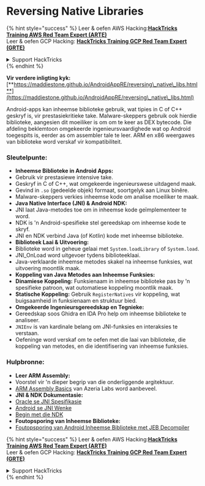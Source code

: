 # Reversing Native Libraries

{% hint style="success" %}
Leer & oefen AWS Hacking:<img src="/.gitbook/assets/arte.png" alt="" data-size="line">[**HackTricks Training AWS Red Team Expert (ARTE)**](https://training.hacktricks.xyz/courses/arte)<img src="/.gitbook/assets/arte.png" alt="" data-size="line">\
Leer & oefen GCP Hacking: <img src="/.gitbook/assets/grte.png" alt="" data-size="line">[**HackTricks Training GCP Red Team Expert (GRTE)**<img src="/.gitbook/assets/grte.png" alt="" data-size="line">](https://training.hacktricks.xyz/courses/grte)

<details>

<summary>Support HackTricks</summary>

* Kyk na die [**subskripsie planne**](https://github.com/sponsors/carlospolop)!
* **Sluit aan by die** 💬 [**Discord groep**](https://discord.gg/hRep4RUj7f) of die [**telegram groep**](https://t.me/peass) of **volg** ons op **Twitter** 🐦 [**@hacktricks\_live**](https://twitter.com/hacktricks\_live)**.**
* **Deel hacking truuks deur PRs in te dien na die** [**HackTricks**](https://github.com/carlospolop/hacktricks) en [**HackTricks Cloud**](https://github.com/carlospolop/hacktricks-cloud) github repos.

</details>
{% endhint %}


**Vir verdere inligting kyk:** [**https://maddiestone.github.io/AndroidAppRE/reversing\_native\_libs.html**](https://maddiestone.github.io/AndroidAppRE/reversing\_native\_libs.html)

Android-apps kan inheemse biblioteke gebruik, wat tipies in C of C++ geskryf is, vir prestasiekritieke take. Malware-skeppers gebruik ook hierdie biblioteke, aangesien dit moeiliker is om om te keer as DEX bytecode. Die afdeling beklemtoon omgekeerde ingenieursvaardighede wat op Android toegespits is, eerder as om assembler tale te leer. ARM en x86 weergawes van biblioteke word verskaf vir kompatibiliteit.

### Sleutelpunte:

* **Inheemse Biblioteke in Android Apps:**
* Gebruik vir prestasiewe intensive take.
* Geskryf in C of C++, wat omgekeerde ingenieurswese uitdagend maak.
* Gevind in `.so` (gedeelde objek) formaat, soortgelyk aan Linux binêre.
* Malware-skeppers verkies inheemse kode om analise moeiliker te maak.
* **Java Native Interface (JNI) & Android NDK:**
* JNI laat Java-metodes toe om in inheemse kode geïmplementeer te word.
* NDK is 'n Android-spesifieke stel gereedskap om inheemse kode te skryf.
* JNI en NDK verbind Java (of Kotlin) kode met inheemse biblioteke.
* **Biblioteek Laai & Uitvoering:**
* Biblioteke word in geheue gelaai met `System.loadLibrary` of `System.load`.
* JNI\_OnLoad word uitgevoer tydens biblioteeklaai.
* Java-verklaarde inheemse metodes skakel na inheemse funksies, wat uitvoering moontlik maak.
* **Koppeling van Java Metodes aan Inheemse Funksies:**
* **Dinamiese Koppeling:** Funksienaam in inheemse biblioteke pas by 'n spesifieke patroon, wat outomatiese koppeling moontlik maak.
* **Statische Koppeling:** Gebruik `RegisterNatives` vir koppeling, wat buigsaamheid in funksienaam en struktuur bied.
* **Omgekeerde Ingenieursgereedskap en Tegnieke:**
* Gereedskap soos Ghidra en IDA Pro help om inheemse biblioteke te analiseer.
* `JNIEnv` is van kardinale belang om JNI-funksies en interaksies te verstaan.
* Oefeninge word verskaf om te oefen met die laai van biblioteke, die koppeling van metodes, en die identifisering van inheemse funksies.

### Hulpbronne:

* **Leer ARM Assembly:**
* Voorstel vir 'n dieper begrip van die onderliggende argitektuur.
* [ARM Assembly Basics](https://azeria-labs.com/writing-arm-assembly-part-1/) van Azeria Labs word aanbeveel.
* **JNI & NDK Dokumentasie:**
* [Oracle se JNI Spesifikasie](https://docs.oracle.com/javase/7/docs/technotes/guides/jni/spec/jniTOC.html)
* [Android se JNI Wenke](https://developer.android.com/training/articles/perf-jni)
* [Begin met die NDK](https://developer.android.com/ndk/guides/)
* **Foutopsporing van Inheemse Biblioteke:**
* [Foutopsporing van Android Inheemse Biblioteke met JEB Decompiler](https://medium.com/@shubhamsonani/how-to-debug-android-native-libraries-using-jeb-decompiler-eec681a22cf3)


{% hint style="success" %}
Leer & oefen AWS Hacking:<img src="/.gitbook/assets/arte.png" alt="" data-size="line">[**HackTricks Training AWS Red Team Expert (ARTE)**](https://training.hacktricks.xyz/courses/arte)<img src="/.gitbook/assets/arte.png" alt="" data-size="line">\
Leer & oefen GCP Hacking: <img src="/.gitbook/assets/grte.png" alt="" data-size="line">[**HackTricks Training GCP Red Team Expert (GRTE)**<img src="/.gitbook/assets/grte.png" alt="" data-size="line">](https://training.hacktricks.xyz/courses/grte)

<details>

<summary>Support HackTricks</summary>

* Kyk na die [**subskripsie planne**](https://github.com/sponsors/carlospolop)!
* **Sluit aan by die** 💬 [**Discord groep**](https://discord.gg/hRep4RUj7f) of die [**telegram groep**](https://t.me/peass) of **volg** ons op **Twitter** 🐦 [**@hacktricks\_live**](https://twitter.com/hacktricks\_live)**.**
* **Deel hacking truuks deur PRs in te dien na die** [**HackTricks**](https://github.com/carlospolop/hacktricks) en [**HackTricks Cloud**](https://github.com/carlospolop/hacktricks-cloud) github repos.

</details>
{% endhint %}
